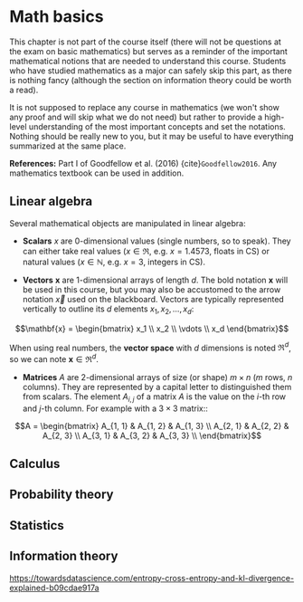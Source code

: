 # Math basics

This chapter is not part of the course itself (there will not be questions at the exam on basic mathematics) but serves as a reminder of the important mathematical notions that are needed to understand this course. Students who have studied mathematics as a major can safely skip this part, as there is nothing fancy (although the section on information theory could be worth a read). 

It is not supposed to replace any course in mathematics (we won't show any proof and will skip what we do not need) but rather to provide a high-level understanding of the most important concepts and set the notations. Nothing should be really new to you, but it may be useful to have everything summarized at the same place.

**References:** Part I of Goodfellow et al. (2016) {cite}`Goodfellow2016`. Any mathematics textbook can be used in addition.

## Linear algebra

Several mathematical objects are manipulated in linear algebra:

* **Scalars** $x$ are 0-dimensional values (single numbers, so to speak). They can either take real values ($x \in \Re$, e.g. $x = 1.4573$, floats in CS) or natural values ($x \in \mathbb{N}$, e.g. $x = 3$, integers in CS). 

* **Vectors** $\mathbf{x}$ are 1-dimensional arrays of length $d$. The bold notation $\mathbf{x}$ will be used in this course, but you may also be accustomed to the arrow notation $\overrightarrow{x}$ used on the blackboard. Vectors are typically represented vertically to outline its $d$ elements $x_1, x_2, \ldots, x_d$:

$$\mathbf{x} = \begin{bmatrix} x_1 \\ x_2 \\ \vdots \\ x_d \end{bmatrix}$$

When using real numbers, the **vector space** with $d$ dimensions is noted $\Re^d$, so we can note $\mathbf{x} \in \Re^d$. 

* **Matrices** $A$ are 2-dimensional arrays of size (or shape) $m \times n$ ($m$ rows, $n$ columns). They are represented by a capital letter to distinguished them from scalars. The element $A_{i,j}$ of a matrix $A$ is the value on the $i$-th row and $j$-th column. For example with a $3 \times 3$ matrix::

$$A = \begin{bmatrix}
A_{1, 1} & A_{1, 2} & A_{1, 3} \\
A_{2, 1} & A_{2, 2} & A_{2, 3} \\
A_{3, 1} & A_{3, 2} & A_{3, 3} \\
\end{bmatrix}$$


## Calculus

## Probability theory

## Statistics

## Information theory

<https://towardsdatascience.com/entropy-cross-entropy-and-kl-divergence-explained-b09cdae917a>